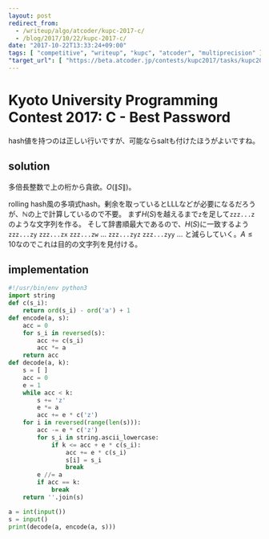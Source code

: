 ```yaml
---
layout: post
redirect_from:
  - /writeup/algo/atcoder/kupc-2017-c/
  - /blog/2017/10/22/kupc-2017-c/
date: "2017-10-22T13:33:24+09:00"
tags: [ "competitive", "writeup", "kupc", "atcoder", "multiprecision" ]
"target_url": [ "https://beta.atcoder.jp/contests/kupc2017/tasks/kupc2017_c" ]
---
```


# Kyoto University Programming Contest 2017: C - Best Password

hash値を持つのは正しい行いですが、可能ならsaltも付けたほうがよいですね。

## solution

多倍長整数で上の桁から貪欲。$O(\|S\|)$。

rolling hash風の多項式hash。剰余を取っているとLLLなどが必要になるだろうが、$\mathbb{N}$の上で計算しているので不要。
まず$H(S)$を越えるまで`z`を足して`zzz...z`のような文字列を作る。
そして辞書順最大であるので、$H(S)$に一致するよう`zzz...zy` `zzz...zx` `zzz...zw` $\dots$ `zzz...zyz` `zzz...zyy` $\dots$ と減らしていく。$A \le 10$なのでこれは目的の文字列を見付ける。


## implementation

``` python
#!/usr/bin/env python3
import string
def c(s_i):
    return ord(s_i) - ord('a') + 1
def encode(a, s):
    acc = 0
    for s_i in reversed(s):
        acc += c(s_i)
        acc *= a
    return acc
def decode(a, k):
    s = [ ]
    acc = 0
    e = 1
    while acc < k:
        s += 'z'
        e *= a
        acc += e * c('z')
    for i in reversed(range(len(s))):
        acc -= e * c('z')
        for s_i in string.ascii_lowercase:
            if k <= acc + e * c(s_i):
                acc += e * c(s_i)
                s[i] = s_i
                break
        e //= a
        if acc == k:
            break
    return ''.join(s)

a = int(input())
s = input()
print(decode(a, encode(a, s)))
```
